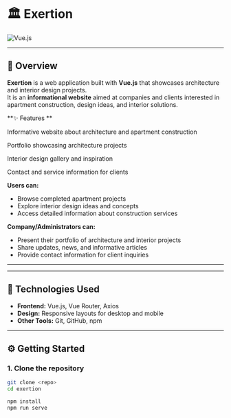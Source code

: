 # 🏛️ Exertion

![Vue.js](https://img.shields.io/badge/Vue.js-35495E?style=for-the-badge&logo=vue.js&logoColor=4FC08D)

---

## 📌 Overview
**Exertion** is a web application built with **Vue.js** that showcases architecture and interior design projects.  
It is an **informational website** aimed at companies and clients interested in apartment construction, design ideas, and interior solutions.  


**✨ Features **

Informative website about architecture and apartment construction

Portfolio showcasing architecture projects

Interior design gallery and inspiration

Contact and service information for clients


**Users can:**
- Browse completed apartment projects  
- Explore interior design ideas and concepts  
- Access detailed information about construction services  

**Company/Administrators can:**
- Present their portfolio of architecture and interior projects  
- Share updates, news, and informative articles  
- Provide contact information for client inquiries  

---


---

## 🚀 Technologies Used
- **Frontend:** Vue.js, Vue Router, Axios  
- **Design:** Responsive layouts for desktop and mobile  
- **Other Tools:** Git, GitHub, npm  

---

## ⚙️ Getting Started

### 1. Clone the repository
```bash
git clone <repo>
cd exertion

npm install
npm run serve

